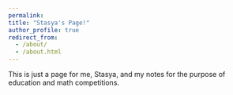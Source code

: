 ```yaml
---
permalink: 
title: "Stasya's Page!"
author_profile: true
redirect_from: 
  - /about/
  - /about.html
---
```

This is just a page for me, Stasya, and my notes for the purpose of education and math competitions.
